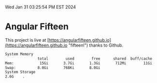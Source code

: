 Wed Jan 31 03:25:54 PM EST 2024

# Angular Fifteen


This project is live at [https://angularfifteen.github.io](https://angularfifteen.github.io "fifteen!") thanks to Github.

```bash
System Memory
               total        used        free      shared  buff/cache   available
Mem:            15Gi       3.7Gi       1.3Gi       712Mi        11Gi        11Gi
Swap:          8.0Gi       768Ki       8.0Gi
System Storage
2.6G	.
